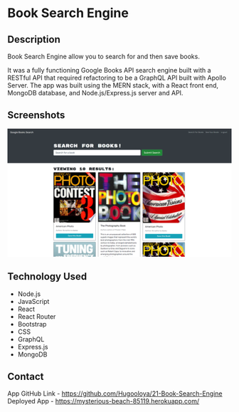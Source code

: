 # Book Search Engine

## Description

Book Search Engine allow you to search for and then save books.

It was a fully functioning Google Books API search engine built with a RESTful API that required refactoring to be a GraphQL API built with Apollo Server. The app was built using the MERN stack, with a React front end, MongoDB database, and Node.js/Express.js server and API.

## Screenshots

![App Screenshot](BookSS.png)

## Technology Used

- Node.js
- JavaScript
- React
- React Router
- Bootstrap
- CSS
- GraphQL
- Express.js
- MongoDB

## Contact

App GitHub Link - https://github.com/Hugooloya/21-Book-Search-Engine
Deployed App - https://mysterious-beach-85119.herokuapp.com/
